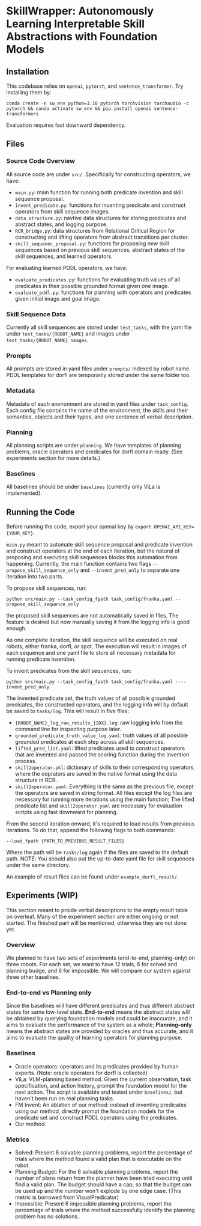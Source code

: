 # SkillWrapper: Autonomously Learning Interpretable Skill Abstractions with Foundation Models

## Installation
This codebase relies on `openai`, `pytorch`, and `sentence_transformer`. Try installing them by:
```
conda create -n sw_env python=3.10 pytorch torchvision torchaudio -c pytorch && conda activate sw_env && pip install openai sentence-transformers
```
Evaluation requires fast downward dependency.
## Files
### Source Code Overview
All source code are under `src/`. Specifically for constructing operators, we have:
- `main.py`: main function for running both predicate invention and skill sequence proposal.
- `invent_predicate.py`: functions for inventing predicate and construct operators from skill sequence images.
- `data_structure.py`: navtive data structures for storing predicates and abstract states, and logging purpose.
- `RCR_bridge.py`: data structures from Relational Critical Region for constructing and lifting operators from abstract transitions per cluster.
- `skill_sequenec_proposal.py`: functions for proposing new skill sequences based on previous skill sequences, abstract states of the skill sequences, and learned operators.

For evaluating learned PDDL operators, we have:
- `evaluate_predicates.py`: functions for evaluating truth values of all predicates in their possible grounded format given one image.
- `evaluate_pddl.py`: functions for planning with operators and predicates given initial image and goal image.
### Skill Sequence Data
Currently all skill sequences are stored under `test_tasks`, with the yaml file under `test_tasks/{ROBOT_NAME}` and images under `test_tasks/{ROBOT_NAME}_images`.
### Prompts
All prompts are stored in yaml files under `prompts/` indexed by robot name. PDDL templates for dorfl are temporarily stored under the same folder too.
### Metadata
Metadata of each environment are stored in yaml files under `task_config`. Each config file contains the name of the environment, the skills and their semantics, objects and their types, and one sentence of verbal description.
### Planning
All planning scripts are under `planning`. We have templates of planning problems, oracle operators and predicates for dorfl domain ready. (See experiments section for more details.)
### Baselines
All baselines should be under `baselines` (currently only ViLa is implemented).

## Running the Code
Before running the code, export your openai key by `export OPENAI_API_KEY={YOUR_KEY}`.

`main.py` meant to automate skill sequence proposal and predicate invention and construct operators at the end of each iteration, but the natural of proposing and executing skill sequences blocks this automation from happening. Currently, the main function contains two flags `--propose_skill_sequence_only` and `--invent_pred_only` to separate one iteration into two parts.

To propose skill sequences, run:
```
python src/main.py --task_config_fpath task_config/franka.yaml --propose_skill_sequence_only
```
the proposed skill sequences are not automatically saved in files. The feature is desired but now manually saving it from the logging info is good enough.

As one complete iteration, the skill sequence will be executed on real robots, either franka, dorfl, or spot. The execution will result in images of each sequence and one yaml file to store all necessary metadata for running predicate invention.

To invent predicates from the skill sequences, run:
```
python src/main.py --task_config_fpath task_config/franka.yaml ----invent_pred_only
```
The invented predicate set, the truth values of all possible grounded predicates, the constructed operators, and the logging info will by default be saved to `tasks/log`. This will result in five files:
- `{ROBOT_NAME}_log_raw_results_{IDX}.log`: raw logging info from the command line for inspecting purpose later.
- `grounded_predicate_truth_value_log.yaml`: truth values of all possible grounded predicates at each step across all skill sequences.
- `lifted_pred_list.yaml`: lifted predicates used to construct operators that are invented and passed the scoring function during the invention process.
- `skill2operator.pkl`: dictionary of skills to their corresponding operators, where the oeprators are saved in the native format using the data structure in RCR.
- `skill2operator.yaml`: Everything is the same as the previous file, except the operators are saved in string format.
All files except the log files are necessary for running more iterations using the main function; The lifted predicate list and `skill2operator.yaml` are necessary for evaluation scripts using fast downward for planning.

From the second iteration onward, it's required to load results from previous iterations. To do that, append the following flags to both commands:
```
--load_fpath {PATH_TO_PREVIOUS_RESULT_FILES}
```
Where the path will be `tasks/log` again if the files are saved to the default path. NOTE: You should also put the up-to-date yaml file for skill sequences under the same directory.

An example of result files can be found under `example_dorfl_result/`.

## Experiments (WIP)
This section meant to proide verbal descriptions to the empty result table on overleaf.
Many of the experiment section are either ongoing or not started. The finished part will be mentioned, otherwise they are not done yet.
### Overview
We planned to have two sets of experiments (end-to-end, planning-only) on three robots. For each set, we want to have 12 trials, 6 for solved and planning budge, and 6 for impossible. We will compare our system against three other baselines.
### End-to-end vs Planning only
Since the baselines will have different predicates and thus different abstract states for same low-level state. **End-to-end** means the abstract states will be obtained by querying foundation models and could be inaccurate, and it aims to evaluate the performance of the system as a whole; **Planning-only** means the abstract states are provided by oracles and thus accurate, and it aims to evaluate the quality of learning operators for planning purpose.
### Baselines
- Oracle operators: operators and its predicates provided by human experts. (Note: oracle operators for dorfl is collected)
- ViLa: VLM-planning based method. Given the current observation, task specification, and action history, prompt the foundation model for the next action. The script is available and tested under `baselines/`, but haven't been run on real planning tasks.
- FM Invent: An ablation of our method: instead of inventing predicates using our method, directly prompt the foundation models for the predicate set and construct PDDL operators using the predicates.
- Our method.
### Metrics
- Solved: Present 6 solvable planning problems, report the percentage of trials where the method found a valid plan that is executable on the robot.
- Planning Budget: For the 6 solvable planning problems, report the number of plans return from the planner have been tried executing until find a valid plan. The budget should have a cap, so that the budget can be used up and the number won't explode by one edge case. (This metric is borrowed from VisualPredicator)
- Impossible: Present 6 impossible planning problems, report the percentage of trials where the method successfully identify the planning problem has no solutions.

